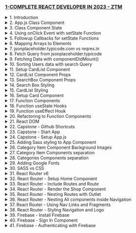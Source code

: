 ### [1-COMPLETE REACT DEVELOPER IN 2023 - ZTM](/courses/1.md)

<details>
  <summary>1. Introduction </summary>

# Install NPM/Node

```jsbs
nvm install 18.15.0

node -v
# v18.15.0

npm -v
# 9.5.0
```

```jsbs
$ nvm use 16
Now using node v16.9.1 (npm v7.21.1)
$ node -v
v16.9.1
$ nvm use 14
Now using node v14.18.0 (npm v6.14.15)
$ node -v
v14.18.0
$ nvm install 12
Now using node v12.22.6 (npm v6.14.5)
$ node -v
v12.22.6
```

# Install Yarn

```jsbs
brew install yarn
OR
curl -o- -L https://yarnpkg.com/install.sh | bash
```

```jsbs
yarn --version
1.22.19
```

# NPM vs YARN

```jsbs
# Install dependencies from package.json
npm install
yarn

# Install a package and add to package.json
npm install package --save
yarn add package

# Install a devDependency to package.json
npm install package --save-dev
yarn add package --dev

# Remove a dependency from package.json
npm uninstall package --save
yarn remove package

# Upgrade a package to its latest version
npm update --save
yarn upgrade

# Install a package globally
npm install package -g
yarn global add package

```

# Install React App

```jsbs
npx create-react-app ### monsters-rolodex
OR
yarn create react-app ### monsters-rolodex
```

Example on npm vs npx

```jsbs
npm i -g cowsay
npm list -g cowsay
npm uninstall -g cowsay
```

# Start App

### monsters-rolodex/src/index.js:

```js
import React from "react";
import ReactDOM from "react-dom/client";
import "./index.css";
import App from "./App";
import reportWebVitals from "./reportWebVitals";

const root = ReactDOM.createRoot(document.getElementById("root"));
root.render(
  <React.StrictMode>
    <App />
  </React.StrictMode>
);

// If you want to start measuring performance in your app, pass a function
// to log results (for example: reportWebVitals(console.log))
// or send to an analytics endpoint. Learn more: https://bit.ly/CRA-vitals
reportWebVitals();
```

### monsters-rolodex/src/App.js:

```js
import logo from "./logo.svg";
import "./App.css";

function App() {
  return (
    <div className="App">
      <header className="App-header">
        <img src={logo} className="App-logo" alt="logo" />
        <p>Hey!</p>
        <a
          className="App-link"
          href="https://reactjs.org"
          target="_blank"
          rel="noopener noreferrer"
        >
          Learn React
        </a>
      </header>
    </div>
  );
}

export default App;
```

```jsbs
npm run start
yarn start
```

![](https://user-images.githubusercontent.com/32337103/230755637-e3c313c3-f4f1-4080-92e8-e1bc138db08d.png)

</details>

<details>
  <summary>2. App.js Class Component </summary>

# Converting App.js to Class based Component

### monsters-rolodex/src/App.js:

```js
import { Component } from "react";
import logo from "./logo.svg";
import "./App.css";

class App extends Component {
  render() {
    return (
      <div className="App">
        <header className="App-header">
          <img src={logo} className="App-logo" alt="logo" />
          <p>Hey!</p>
          <a
            className="App-link"
            href="https://reactjs.org"
            target="_blank"
            rel="noopener noreferrer"
          >
            Learn React
          </a>
        </header>
      </div>
    );
  }
}

export default App;
```

</details>

<details>
  <summary>3. Class Component State </summary>

# Creating Class Component State

### monsters-rolodex/src/App.js:

```js
import { Component } from "react";
import logo from "./logo.svg";
import "./App.css";

class App extends Component {
  constructor() {
    super();
    this.state = {
      name: "Ifeanyi",
    };
  }
  render() {
    return (
      <div className="App">
        <header className="App-header">
          <img src={logo} className="App-logo" alt="logo" />
          <p>Hi {this.state.name}</p>
          <button>Learn React</button>
        </header>
      </div>
    );
  }
}

export default App;
```

![](https://user-images.githubusercontent.com/32337103/230756926-a2aeffda-d424-44ed-82d9-35c8e019ed9e.png)

</details>

<details>
  <summary>4. Using onClick Event with setState Function </summary>

# Using onClick Event with setState Function 1

### monsters-rolodex/src/App.js:

```js
import { Component } from "react";
import logo from "./logo.svg";
import "./App.css";

class App extends Component {
  constructor() {
    super();
    this.state = {
      name: "Ifeanyi",
    };
  }
  render() {
    return (
      <div className="App">
        <header className="App-header">
          <img src={logo} className="App-logo" alt="logo" />
          <p>Hi {this.state.name}</p>
          <button
            onClick={() => {
              this.setState({ name: "Dave" });
              console.log(this.state);
            }}
          >
            Change Name
          </button>
        </header>
      </div>
    );
  }
}

export default App;
```

![](https://user-images.githubusercontent.com/32337103/230789316-7b469d51-fd68-43b1-ae00-e4919a361ee2.png)

# Using onClick Event with setState Function 2

### monsters-rolodex/src/App.js:

```js
import { Component } from "react";
import logo from "./logo.svg";
import "./App.css";

class App extends Component {
  constructor() {
    super();
    this.state = {
      name: "Ifeanyi",
      company: "STZ",
    };
  }
  render() {
    return (
      <div className="App">
        <header className="App-header">
          <img src={logo} className="App-logo" alt="logo" />
          <p>
            Hi {this.state.name}, I work at {this.state.company}.
          </p>
          <button
            onClick={() => {
              this.setState({ name: "Mike" });
              console.log(this.state);
            }}
          >
            Change Name
          </button>
        </header>
      </div>
    );
  }
}

export default App;
```

![](https://user-images.githubusercontent.com/32337103/230789496-e74fe26a-3556-48c0-bf56-736bde7665cc.png)

# Using onClick Event with setState Function 3

### monsters-rolodex/src/App.js:

```js
import { Component } from "react";
import logo from "./logo.svg";
import "./App.css";

class App extends Component {
  constructor() {
    super();
    this.state = {
      name: { firstname: "Ifeanyi", lastname: "Omeata" },
      company: "STZ",
    };
  }
  render() {
    return (
      <div className="App">
        <header className="App-header">
          <img src={logo} className="App-logo" alt="logo" />
          <p>
            Hi {this.state.name.firstname} {this.state.name.lastname}, I work at
            {this.state.company}.
          </p>
          <button
            onClick={() => {
              this.setState({ name: { firstname: "Mike", lastname: "Bauer" } });
              console.log(this.state);
            }}
          >
            Change Name
          </button>
        </header>
      </div>
    );
  }
}

export default App;
```

![](https://user-images.githubusercontent.com/32337103/230789788-6a06ccdc-cb00-48d6-bbe0-6f84ac676acd.png)

</details>

<details>
  <summary>5. Followup Callbacks for setState Functions </summary>

# Using Followup Callbacks for setState Functions

### monsters-rolodex/src/App.js:

```js
import { Component } from "react";
import logo from "./logo.svg";
import "./App.css";

class App extends Component {
  constructor() {
    super();
    this.state = {
      name: { firstname: "Ifeanyi", lastname: "Omeata" },
      company: "STZ",
    };
  }
  render() {
    return (
      <div className="App">
        <header className="App-header">
          <img src={logo} className="App-logo" alt="logo" />
          <p>
            Hi {this.state.name.firstname} {this.state.name.lastname}, I work at{" "}
            {this.state.company}.
          </p>
          <button
            onClick={() => {
              this.setState(
                (state, props) => {
                  return { name: { firstname: "Mike", lastname: "Bauer" } };
                },
                () => console.log(this.state)
              );
            }}
          >
            Change Name
          </button>
        </header>
      </div>
    );
  }
}

export default App;
```

![](https://user-images.githubusercontent.com/32337103/230791716-c1b71875-1e99-402f-851c-b1723763d2f4.png)

</details>

<details>
  <summary>6. Mapping Arrays to Elements </summary>

# Displaying Contents from Array

### monsters-rolodex/src/App.js:

```js
import { Component } from "react";
import logo from "./logo.svg";
import "./App.css";

class App extends Component {
  constructor() {
    super();
    this.state = {
      monsters: [
        { name: "Linda", id: "1" },
        { name: "Frank", id: "2" },
        { name: "Jacky", id: "3" },
        { name: "Andrei", id: "4" },
      ],
    };
  }
  render() {
    return (
      <div className="App">
        {this.state.monsters.map((monster, index) => {
          return <h2 key={monster.id}>{monster.name}</h2>;
        })}
      </div>
    );
  }
}

export default App;
```

![](https://user-images.githubusercontent.com/32337103/230797446-63b731be-20f5-4d73-8f97-07172ed9d239.png)

</details>

<details>
  <summary>7. jsonplaceholder.typicode.com vs reqres.in </summary>

# <https://jsonplaceholder.typicode.com/users>

```js
[
  {
    id: 1,
    name: "Leanne Graham",
    username: "Bret",
    email: "Sincere@april.biz",
    address: {
      street: "Kulas Light",
      suite: "Apt. 556",
      city: "Gwenborough",
      zipcode: "92998-3874",
      geo: {
        lat: "-37.3159",
        lng: "81.1496",
      },
    },
    phone: "1-770-736-8031 x56442",
    website: "hildegard.org",
    company: {
      name: "Romaguera-Crona",
      catchPhrase: "Multi-layered client-server neural-net",
      bs: "harness real-time e-markets",
    },
  },
  {
    id: 2,
    name: "Ervin Howell",
    username: "Antonette",
    email: "Shanna@melissa.tv",
    address: {
      street: "Victor Plains",
      suite: "Suite 879",
      city: "Wisokyburgh",
      zipcode: "90566-7771",
      geo: {
        lat: "-43.9509",
        lng: "-34.4618",
      },
    },
    phone: "010-692-6593 x09125",
    website: "anastasia.net",
    company: {
      name: "Deckow-Crist",
      catchPhrase: "Proactive didactic contingency",
      bs: "synergize scalable supply-chains",
    },
  },
  {
    id: 3,
    name: "Clementine Bauch",
    username: "Samantha",
    email: "Nathan@yesenia.net",
    address: {
      street: "Douglas Extension",
      suite: "Suite 847",
      city: "McKenziehaven",
      zipcode: "59590-4157",
      geo: {
        lat: "-68.6102",
        lng: "-47.0653",
      },
    },
    phone: "1-463-123-4447",
    website: "ramiro.info",
    company: {
      name: "Romaguera-Jacobson",
      catchPhrase: "Face to face bifurcated interface",
      bs: "e-enable strategic applications",
    },
  },
  {
    id: 4,
    name: "Patricia Lebsack",
    username: "Karianne",
    email: "Julianne.OConner@kory.org",
    address: {
      street: "Hoeger Mall",
      suite: "Apt. 692",
      city: "South Elvis",
      zipcode: "53919-4257",
      geo: {
        lat: "29.4572",
        lng: "-164.2990",
      },
    },
    phone: "493-170-9623 x156",
    website: "kale.biz",
    company: {
      name: "Robel-Corkery",
      catchPhrase: "Multi-tiered zero tolerance productivity",
      bs: "transition cutting-edge web services",
    },
  },
  {
    id: 5,
    name: "Chelsey Dietrich",
    username: "Kamren",
    email: "Lucio_Hettinger@annie.ca",
    address: {
      street: "Skiles Walks",
      suite: "Suite 351",
      city: "Roscoeview",
      zipcode: "33263",
      geo: {
        lat: "-31.8129",
        lng: "62.5342",
      },
    },
    phone: "(254)954-1289",
    website: "demarco.info",
    company: {
      name: "Keebler LLC",
      catchPhrase: "User-centric fault-tolerant solution",
      bs: "revolutionize end-to-end systems",
    },
  },
  {
    id: 6,
    name: "Mrs. Dennis Schulist",
    username: "Leopoldo_Corkery",
    email: "Karley_Dach@jasper.info",
    address: {
      street: "Norberto Crossing",
      suite: "Apt. 950",
      city: "South Christy",
      zipcode: "23505-1337",
      geo: {
        lat: "-71.4197",
        lng: "71.7478",
      },
    },
    phone: "1-477-935-8478 x6430",
    website: "ola.org",
    company: {
      name: "Considine-Lockman",
      catchPhrase: "Synchronised bottom-line interface",
      bs: "e-enable innovative applications",
    },
  },
  {
    id: 7,
    name: "Kurtis Weissnat",
    username: "Elwyn.Skiles",
    email: "Telly.Hoeger@billy.biz",
    address: {
      street: "Rex Trail",
      suite: "Suite 280",
      city: "Howemouth",
      zipcode: "58804-1099",
      geo: {
        lat: "24.8918",
        lng: "21.8984",
      },
    },
    phone: "210.067.6132",
    website: "elvis.io",
    company: {
      name: "Johns Group",
      catchPhrase: "Configurable multimedia task-force",
      bs: "generate enterprise e-tailers",
    },
  },
  {
    id: 8,
    name: "Nicholas Runolfsdottir V",
    username: "Maxime_Nienow",
    email: "Sherwood@rosamond.me",
    address: {
      street: "Ellsworth Summit",
      suite: "Suite 729",
      city: "Aliyaview",
      zipcode: "45169",
      geo: {
        lat: "-14.3990",
        lng: "-120.7677",
      },
    },
    phone: "586.493.6943 x140",
    website: "jacynthe.com",
    company: {
      name: "Abernathy Group",
      catchPhrase: "Implemented secondary concept",
      bs: "e-enable extensible e-tailers",
    },
  },
  {
    id: 9,
    name: "Glenna Reichert",
    username: "Delphine",
    email: "Chaim_McDermott@dana.io",
    address: {
      street: "Dayna Park",
      suite: "Suite 449",
      city: "Bartholomebury",
      zipcode: "76495-3109",
      geo: {
        lat: "24.6463",
        lng: "-168.8889",
      },
    },
    phone: "(775)976-6794 x41206",
    website: "conrad.com",
    company: {
      name: "Yost and Sons",
      catchPhrase: "Switchable contextually-based project",
      bs: "aggregate real-time technologies",
    },
  },
  {
    id: 10,
    name: "Clementina DuBuque",
    username: "Moriah.Stanton",
    email: "Rey.Padberg@karina.biz",
    address: {
      street: "Kattie Turnpike",
      suite: "Suite 198",
      city: "Lebsackbury",
      zipcode: "31428-2261",
      geo: {
        lat: "-38.2386",
        lng: "57.2232",
      },
    },
    phone: "024-648-3804",
    website: "ambrose.net",
    company: {
      name: "Hoeger LLC",
      catchPhrase: "Centralized empowering task-force",
      bs: "target end-to-end models",
    },
  },
];
```

# <https://reqres.in/api/users>

```js
{
  "page": 1,
  "per_page": 6,
  "total": 12,
  "total_pages": 2,
  "data": [
    {
    "id": 1,
    "email": "george.bluth@reqres.in",
    "first_name": "George",
    "last_name": "Bluth",
    "avatar": "https://reqres.in/img/faces/1-image.jpg"
    },
    {
    "id": 2,
    "email": "janet.weaver@reqres.in",
    "first_name": "Janet",
    "last_name": "Weaver",
    "avatar": "https://reqres.in/img/faces/2-image.jpg"
    },
    {
    "id": 3,
    "email": "emma.wong@reqres.in",
    "first_name": "Emma",
    "last_name": "Wong",
    "avatar": "https://reqres.in/img/faces/3-image.jpg"
    },
    {
    "id": 4,
    "email": "eve.holt@reqres.in",
    "first_name": "Eve",
    "last_name": "Holt",
    "avatar": "https://reqres.in/img/faces/4-image.jpg"
    },
    {
    "id": 5,
    "email": "charles.morris@reqres.in",
    "first_name": "Charles",
    "last_name": "Morris",
    "avatar": "https://reqres.in/img/faces/5-image.jpg"
    },
    {
    "id": 6,
    "email": "tracey.ramos@reqres.in",
    "first_name": "Tracey",
    "last_name": "Ramos",
    "avatar": "https://reqres.in/img/faces/6-image.jpg"
    }
  ],
  "support": {
  "url": "https://reqres.in/#support-heading",
  "text": "To keep ReqRes free, contributions towards server costs are appreciated!"
  }
}
```

</details>

<details>
  <summary>8. Fetch Query from jsonplaceholder.typicode </summary>

# Examples of Fetch Query from jsonplaceholder.typicode

Example 1: Fetch

```js
fetch("https://jsonplaceholder.typicode.com/users");
```

Example 2: JSON

- The json method returns a promise that evaluates to the JSON data from our response.
- We can chain a second .then to get the data from the json method.

```js
fetch("https://jsonplaceholder.typicode.com/users").then((res) => {
  console.log(res.ok); // true
  console.log(res.status); // 200
  return res.json();
});
```

Example 3: Data

- We first fetch the URL, then we convert the response to JSON, and finally we use the data in the final .then.

```js
fetch("https://jsonplaceholder.typicode.com/users")
  .then((res) => res.json())
  .then((data) => console.log(data));
// [{ userOne }, { userTwo }, ...]
```

Example 4: Method

- Method option allows you to set which HTTP verb you want to use (GET, POST, PUT, DELETE, etc).

```js
fetch("https://jsonplaceholder.typicode.com/users/2", {
  method: "DELETE",
});
```

Example 5: Body

- The body does not accept objects so if you want to pass JSON to your API you must first convert it to a string.

```js
fetch("https://jsonplaceholder.typicode.com/users", {
  method: "POST",
  body: JSON.stringify({ name: "Kyle" }),
});
```

Example 6: Headers

- This headers option lets you set any HTTP header that you want.

```js
fetch("https://jsonplaceholder.typicode.com/users", {
  method: "POST",
  body: JSON.stringify({ name: "Kyle" }),
  headers: { "Content-Type": "application/json" },
});
```

Example 7: Mode

- The mode option allows you to specify if the request should be a cors, no-cors, or same-origin request.
- By default all fetch requests are setup as cors requests so you can access resources on other origins.
- If you want you can force the fetch to only allow same-origin requests which will throw an error if you try to fetch a URL that is not on the same origin.

```js
fetch("https://jsonplaceholder.typicode.com/users", {
  mode: "same-origin",
}).catch((e) => console.error(e));
```

Example 8: Credentials

- Another option that deals with cors is credentials.
- This options can either be omit, same-origin, or include and determines whether or not the fetch API passes along and receives cookies, and other credential based information.
- Omit will send/receive no credentials.
- Same-origin will only send/receive credentials from the same URL.
- Include will send/receive credentials from any URL.
- By default this is set to same-origin.

```js
fetch("https://jsonplaceholder.typicode.com/users", {
  credentials: "include",
});
```

Example 9: Signal

- Signal option takes in an AbortSignal which can be used to abort a fetch request.
- First you must create a new AbortController this controller has a signal property which is what you pass to the signal option.
- The controller also has an abort method that when called will abort the fetch request with the associated signal.
- This will cause the fetch promise to reject with an AbortError exception.

```js
const controller = new AbortController();

fetch("https://jsonplaceholder.typicode.com/users", {
  signal: controller.signal,
}).catch((e) => console.error(e.name)); // AbortError

controller.abort();
```

Example 10: For 400 and 500 Errors

- One thing that is confusing about the fetch API is that it will not throw an error if you get back a 404, 500, or any other error HTTP response.
- The only way you can determine if a request failed is to check the "ok" property of the response.
- If the response is ok then I just keep all my code the same as normal, otherwise I will return a rejected promise that contains the response so I can handle it in a .catch.
- You can also create a custom fetch function to take care of all the extra code to send JSON data and utilize all the custom options of fetch. - It will also handle throwing errors for things like 404s.

```js
fetch("https://jsonplaceholder.typicode.com/users/-1").then((res) => {
  console.log(res.ok); // false
  console.log(res.status); // 404
});
```

```js
fetch("https://jsonplaceholder.typicode.com/users/-1")
  .then((res) => {
    if (res.ok) return res.json();
    return Promise.reject(res);
  })
  .then((data) => console.log(data))
  .catch((res) => console.error(res.status)); // 404
```

```js
function jsonFetch(url, { body, headers, ...options } = {}) {
  return fetch(url, {
    headers: { "Content-Type": "application/json", ...headers }
    body: JSON.stringify(body)
    ...options
  })
  .then(res => {
    if (res.ok) return res.json()
    return Promise.reject(res)
  })
  .then(res => res.json())
}
```

</details>

<details>
  <summary>9. Fetching Data with componentDidMount() </summary>

# With response Promise

### monsters-rolodex/src/App.js:

```js
import { Component } from "react";
import logo from "./logo.svg";
import "./App.css";

class App extends Component {
  constructor() {
    super();
    this.state = {
      monsters: [],
    };
  }

  componentDidMount() {
    fetch("https://jsonplaceholder.typicode.com/users").then((response) =>
      console.log(response)
    );
  }

  render() {
    return (
      <div className="App">
        {this.state.monsters.map((monster, index) => {
          return <h2 key={monster.id}>{monster.name}</h2>;
        })}
      </div>
    );
  }
}

export default App;
```

![](https://user-images.githubusercontent.com/32337103/230906342-07dc9ab2-3e49-4eca-804c-13b65740c504.png)

# With response.json() Object

```js
import { Component } from "react";
import logo from "./logo.svg";
import "./App.css";

class App extends Component {
  constructor() {
    super();
    this.state = {
      monsters: [],
    };
  }

  componentDidMount() {
    fetch("https://jsonplaceholder.typicode.com/users")
      .then((response) => response.json())
      .then((users) => console.log(users));
  }

  render() {
    return (
      <div className="App">
        {this.state.monsters.map((monster, index) => {
          return <h2 key={monster.id}>{monster.name}</h2>;
        })}
      </div>
    );
  }
}

export default App;
```

![](https://user-images.githubusercontent.com/32337103/230907426-f4197aec-da5a-438f-ac00-0c31e734b0cb.png)

# Setting component State with users data

```js
import { Component } from "react";
import logo from "./logo.svg";
import "./App.css";

class App extends Component {
  constructor() {
    super();
    this.state = {
      monsters: [],
    };
  }

  componentDidMount() {
    fetch("https://jsonplaceholder.typicode.com/users")
      .then((response) => response.json())
      .then((users) =>
        this.setState(
          () => {
            return { monsters: users };
          },
          () => {
            console.log(this.state);
          }
        )
      );
  }

  render() {
    return (
      <div className="App">
        {this.state.monsters.map((monster, index) => {
          return <h2 key={monster.id}>{monster.name}</h2>;
        })}
      </div>
    );
  }
}

export default App;
```

![](https://user-images.githubusercontent.com/32337103/230908478-1114d2e3-9017-43bf-a9cb-54a095f9d743.png)

</details>

<details>
  <summary>10. Sorting Users data with search Query </summary>

### monsters-rolodex/src/App.js:

```js
import { Component } from "react";
import logo from "./logo.svg";
import "./App.css";

class App extends Component {
  constructor() {
    super();
    this.state = {
      monsters: [],
      search: "",
    };
  }

  sortSearch = (e) => {
    this.setState(() => {
      return { search: e.target.value.toLowerCase() };
    });
  };

  componentDidMount() {
    fetch("https://jsonplaceholder.typicode.com/users")
      .then((response) => response.json())
      .then((users) =>
        this.setState(
          () => {
            return { monsters: users, searchResult: users };
          },
          () => {
            console.log(this.state);
          }
        )
      );
  }

  render() {
    const { search, monsters } = this.state;
    const { sortSearch } = this;
    const searchResult = monsters.filter((monster) => {
      return monster.name.toLowerCase().includes(search);
    });
    return (
      <div className="App">
        <input
          type="search"
          className="search-box"
          placeholder="Search Monsters"
          value={search}
          onChange={(e) => sortSearch(e)}
        />
        {searchResult.map((monster, index) => {
          return (
            <div key={monster.id}>
              <h2>{monster.name}</h2>
            </div>
          );
        })}
      </div>
    );
  }
}

export default App;
```

![](https://user-images.githubusercontent.com/32337103/231101152-fb48d389-279d-458b-9efe-ae6fbcd33238.png)

</details>

<details>
  <summary>11. Setup CardList Component </summary>

# Create CardList Component and render text

### monsters-rolodex/src/App.js:

```js
import { Component } from "react";
import logo from "./logo.svg";
import "./App.css";
import CardList from "./components/cardList/CardList";

class App extends Component {
  constructor() {
    super();
    this.state = {
      monsters: [],
      search: "",
    };
  }

  sortSearch = (e) => {
    this.setState(() => {
      return { search: e.target.value.toLowerCase() };
    });
  };

  componentDidMount() {
    fetch("https://jsonplaceholder.typicode.com/users")
      .then((response) => response.json())
      .then((users) =>
        this.setState(
          () => {
            return { monsters: users, searchResult: users };
          },
          () => {
            console.log(this.state);
          }
        )
      );
  }

  render() {
    const { search, monsters } = this.state;
    const { sortSearch } = this;
    const searchResult = monsters.filter((monster) => {
      return monster.name.toLowerCase().includes(search);
    });
    return (
      <div className="App">
        <input
          type="search"
          className="search-box"
          placeholder="Search Monsters"
          value={search}
          onChange={(e) => sortSearch(e)}
        />

        {/*searchResult.map((monster, index)=>{
                     return (
                          <div key={monster.id}>
                              <h2>{monster.name}</h2>
                          </div>
                     )
               })*/}

        <CardList />
      </div>
    );
  }
}

export default App;
```

### monsters-rolodex/src/components/cardList/CardList.jsx:

```js
import { Component } from "react";

class CardList extends Component {
  render() {
    return (
      <div>
        <h1>Hello I'm the CardList Component.</h1>
      </div>
    );
  }
}

export default CardList;
```

![](https://user-images.githubusercontent.com/32337103/231113261-9c28bbf6-bd27-4d0b-93e5-49280303715c.png)

</details>

<details>
  <summary>12. CardList Component Props </summary>

# Passing Props to CardList Component

### monsters-rolodex/src/App.js:

```js
import { Component } from "react";
import logo from "./logo.svg";
import "./App.css";
import CardList from "./components/cardList/CardList";

class App extends Component {
  constructor() {
    super();
    this.state = {
      monsters: [],
      search: "",
    };
  }

  sortSearch = (e) => {
    this.setState(() => {
      return { search: e.target.value.toLowerCase() };
    });
  };

  componentDidMount() {
    fetch("https://jsonplaceholder.typicode.com/users")
      .then((response) => response.json())
      .then((users) =>
        this.setState(() => {
          return { monsters: users, searchResult: users };
        })
      );
  }

  render() {
    const { search, monsters } = this.state;
    const { sortSearch } = this;
    const searchResult = monsters.filter((monster) => {
      return monster.name.toLowerCase().includes(search);
    });
    return (
      <div className="App">
        <input
          type="search"
          className="search-box"
          placeholder="Search Monsters"
          value={search}
          onChange={(e) => sortSearch(e)}
        />

        <CardList searchResult={searchResult} />
      </div>
    );
  }
}

export default App;
```

### monsters-rolodex/src/components/cardList/CardList.jsx:

```js
import { Component } from "react";

class CardList extends Component {
  render() {
    const { searchResult } = this.props;
    return (
      <div>
        <h1>Hello I'm the CardList Component.</h1>
        {searchResult.map((monster, index) => {
          return (
            <div key={monster.id}>
              <h2>{monster.name}</h2>
            </div>
          );
        })}
      </div>
    );
  }
}

export default CardList;
```

![](https://user-images.githubusercontent.com/32337103/231116908-dc714869-90ff-44fa-b0c1-6d7fabe677d6.png)

</details>

<details>
  <summary>13. SearchBox Component Props </summary>

# Passing Props to SearchBox Component

### monsters-rolodex/src/App.js:

```js
import { Component } from "react";
import logo from "./logo.svg";
import "./App.css";
import CardList from "./components/cardList/CardList";
import SearchBox from "./components/searchBox/SearchBox";

class App extends Component {
  constructor() {
    super();
    this.state = {
      monsters: [],
      search: "",
    };
  }

  sortSearch = (e) => {
    this.setState(() => {
      return { search: e.target.value.toLowerCase() };
    });
  };

  componentDidMount() {
    fetch("https://jsonplaceholder.typicode.com/users")
      .then((response) => response.json())
      .then((users) =>
        this.setState(() => {
          return { monsters: users, searchResult: users };
        })
      );
  }

  render() {
    const { search, monsters } = this.state;
    const { sortSearch } = this;
    const searchResult = monsters.filter((monster) => {
      return monster.name.toLowerCase().includes(search);
    });
    return (
      <div className="App">
        <SearchBox
          search={search}
          sortSearch={sortSearch}
          placeholder="search monsters"
          className="search-box"
        />
        <CardList searchResult={searchResult} />
      </div>
    );
  }
}

export default App;
```

### monsters-rolodex/src/components/searchBox/SearchBox.jsx:

```js
import { Component } from "react";

class SearchBox extends Component {
  render() {
    const { search, sortSearch, placeholder, className } = this.props;
    return (
      <input
        type="search"
        className={className}
        placeholder={placeholder}
        value={search}
        onChange={(e) => sortSearch(e)}
      />
    );
  }
}

export default SearchBox;
```

![](https://user-images.githubusercontent.com/32337103/231129655-a72bfbc1-7ae4-4827-a472-bf9f8d586224.png)

</details>

<details>
  <summary>14. Search Box Styling </summary>

# Styling SearchBox Component

### monsters-rolodex/src/App.js:

```js
import { Component } from "react";
import logo from "./logo.svg";
import "./App.css";
import CardList from "./components/cardList/CardList";
import SearchBox from "./components/searchBox/SearchBox";

class App extends Component {
  constructor() {
    super();
    this.state = {
      monsters: [],
      search: "",
    };
  }

  sortSearch = (e) => {
    this.setState(() => {
      return { search: e.target.value.toLowerCase() };
    });
  };

  componentDidMount() {
    fetch("https://jsonplaceholder.typicode.com/users")
      .then((response) => response.json())
      .then((users) =>
        this.setState(() => {
          return { monsters: users, searchResult: users };
        })
      );
  }

  render() {
    const { search, monsters } = this.state;
    const { sortSearch } = this;
    const searchResult = monsters.filter((monster) => {
      return monster.name.toLowerCase().includes(search);
    });
    return (
      <div className="App">
        <SearchBox
          search={search}
          sortSearch={sortSearch}
          placeholder="search monsters"
          className="monsters-search-box"
        />
        <CardList searchResult={searchResult} />
      </div>
    );
  }
}

export default App;
```

### monsters-rolodex/src/components/searchBox/SearchBox.jsx:

```js
import { Component } from "react";
import "./searchBoxInput.css";

class SearchBox extends Component {
  render() {
    const { search, sortSearch, placeholder, className } = this.props;
    return (
      <input
        type="search"
        className={`search-box  ${className}`}
        placeholder={placeholder}
        value={search}
        onChange={(e) => sortSearch(e)}
      />
    );
  }
}

export default SearchBox;
```

### monsters-rolodex/src/App.css:

```css
body {
  margin: 0;
  padding: 0;
  font-family: -apple-system, BlinkMacSystemFont, "Segoe UI", "Roboto",
    "Oxygen", "Ubuntu", "Cantarell", "Fira Sans", "Droid Sans",
    "Helvetica Neue", sans-serif;
  -webkit-font-smoothing: antialiased;
  -moz-osx-font-smoothing: grayscale;
  background: linear-gradient(
    to left,
    rgba(7, 27, 82, 1) 0%,
    rgba(0, 128, 128, 1) 100%
  );
  text-align: center;
}
```

### monsters-rolodex/src/components/searchBox/searchBoxInput.css:

```css
.search-box {
  -webkit-appearance: none;
  border: none;
  outline: none;
  padding: 10px;
  width: 150px;
  line-height: 30px;
  margin-bottom: 30px;
}
```

![](https://user-images.githubusercontent.com/32337103/231164516-0fe2fb1a-f2a2-4be7-bdb1-c92914689467.png)

</details>

<details>
  <summary>15. CardList Styling </summary>

# Styling CardList Component

### monsters-rolodex/src/App.js:

```js
import { Component } from "react";
import logo from "./logo.svg";
import "./App.css";
import CardList from "./components/cardList/CardList";
import SearchBox from "./components/searchBox/SearchBox";

class App extends Component {
  constructor() {
    super();
    this.state = {
      monsters: [],
      search: "",
    };
  }

  sortSearch = (e) => {
    this.setState(() => {
      return { search: e.target.value.toLowerCase() };
    });
  };

  componentDidMount() {
    fetch("https://jsonplaceholder.typicode.com/users")
      .then((response) => response.json())
      .then((users) =>
        this.setState(() => {
          return { monsters: users, searchResult: users };
        })
      );
  }

  render() {
    const { search, monsters } = this.state;
    const { sortSearch } = this;
    const searchResult = monsters.filter((monster) => {
      return monster.name.toLowerCase().includes(search);
    });
    return (
      <div className="App">
        <SearchBox
          search={search}
          sortSearch={sortSearch}
          placeholder="search monsters"
          className="monsters-search-box"
        />
        <CardList searchResult={searchResult} />
      </div>
    );
  }
}

export default App;
```

### monsters-rolodex/src/components/cardList/CardList.jsx:

```js
import { Component } from "react";
import "./cardListStyles.css";
import "./cardStyles.css";

class CardList extends Component {
  render() {
    const { searchResult } = this.props;
    return (
      <div className="card-list">
        {searchResult.map((monster, index) => {
          const { name, email, id } = monster;
          return (
            <div className="card-container" key={id}>
              <img
                src={`https://robohash.org/${id}?set=set2&size=180x180`}
                alt={`monster ${name}`}
              ></img>
              <h2>{name}</h2>
              <p>{email}</p>
            </div>
          );
        })}
      </div>
    );
  }
}

export default CardList;
```

### monsters-rolodex/src/components/cardList/cardListStyles.css:

```css
.card-list {
  width: 85vw;
  margin: 0 auto;
  display: grid;
  grid-template-columns: 1fr 1fr 1fr 1fr;
  grid-gap: 20px;
}
```

### monsters-rolodex/src/components/cardList/cardStyles.css:

```css
.card-container {
  display: flex;
  flex-direction: column;
  background-color: #95dada;
  border: 1px solid grey;
  border-radius: 5px;
  padding: 25px;
  cursor: pointer;
  -moz-osx-font-smoothing: grayscale;
  backface-visibility: hidden;
  transform: translateZ(0);
  transition: transform 0.25s ease-out;
}

.card-container:hover {
  transform: scale(1.05);
}
```

![](https://user-images.githubusercontent.com/32337103/231212442-81794fc8-1b70-45d9-9dc6-db465ff86d25.png)

</details>

<details>
  <summary>16. Setup Card Component </summary>

# Adding a child Card Component

### monsters-rolodex/src/App.js:

```js
import { Component } from "react";
import logo from "./logo.svg";
import "./App.css";
import CardList from "./components/cardList/CardList";
import SearchBox from "./components/searchBox/SearchBox";

class App extends Component {
  constructor() {
    super();
    this.state = {
      monsters: [],
      search: "",
    };
  }

  sortSearch = (e) => {
    this.setState(() => {
      return { search: e.target.value.toLowerCase() };
    });
  };

  componentDidMount() {
    fetch("https://jsonplaceholder.typicode.com/users")
      .then((response) => response.json())
      .then((users) =>
        this.setState(() => {
          return { monsters: users, searchResult: users };
        })
      );
  }

  render() {
    const { search, monsters } = this.state;
    const { sortSearch } = this;
    const searchResult = monsters.filter((monster) => {
      return monster.name.toLowerCase().includes(search);
    });
    return (
      <div className="App">
        <h1 className="app-title">Monsters Rolodex</h1>
        <SearchBox
          search={search}
          sortSearch={sortSearch}
          placeholder="search monsters"
          className="monsters-search-box"
        />
        <CardList searchResult={searchResult} />
      </div>
    );
  }
}

export default App;
```

### monsters-rolodex/src/components/cardList/CardList.jsx:

```js
import { Component } from "react";
import "./cardListStyles.css";
import Card from "../card/Card";

class CardList extends Component {
  render() {
    const { searchResult } = this.props;
    return (
      <div className="card-list">
        {searchResult.map((monster, index) => {
          return <Card monster={monster} />;
        })}
      </div>
    );
  }
}

export default CardList;
```

### monsters-rolodex/src/components/card/Card.jsx:

```js
import { Component } from "react";
import "./cardStyles.css";

class Card extends Component {
  render() {
    const { name, email, id } = this.props.monster;
    return (
      <div className="card-container" key={id}>
        <img
          src={`https://robohash.org/${id}?set=set2&size=180x180`}
          alt={`monster ${name}`}
        ></img>
        <h2>{name}</h2>
        <p>{email}</p>
      </div>
    );
  }
}

export default Card;
```

### monsters-rolodex/src/App.css:

```css
body {
  margin: 0;
  padding: 0;
  font-family: -apple-system, BlinkMacSystemFont, "Segoe UI", "Roboto",
    "Oxygen", "Ubuntu", "Cantarell", "Fira Sans", "Droid Sans",
    "Helvetica Neue", sans-serif;
  -webkit-font-smoothing: antialiased;
  -moz-osx-font-smoothing: grayscale;
  background: linear-gradient(
    to left,
    rgba(7, 27, 82, 1) 0%,
    rgba(0, 128, 128, 1) 100%
  );
  text-align: center;
}

.app-title {
  margin-top: 50px;
  margin-bottom: 50px;
  font-size: 76px;
  color: #0ccac4;
  font-family: "Bigelow Rules", cursive;
}
```

### monsters-rolodex/src/components/card/cardStyles.css:

```css
.card-container {
  display: flex;
  flex-direction: column;
  background-color: #95dada;
  border: 1px solid grey;
  border-radius: 5px;
  padding: 25px;
  cursor: pointer;
  -moz-osx-font-smoothing: grayscale;
  backface-visibility: hidden;
  transform: translateZ(0);
  transition: transform 0.25s ease-out;
}

.card-container:hover {
  transform: scale(1.05);
}
```

![](https://user-images.githubusercontent.com/32337103/231296920-2e7750b3-a41e-4bfc-bbd8-9b653ce99943.png)

![](https://user-images.githubusercontent.com/32337103/231297027-afc71cc3-c8f1-423c-add5-744da117c9d4.png)

</details>

<details>
  <summary>17. Function Components </summary>

# React Lifecycle Methods

- componentDidMount()
- componentDidUpdate()
- componentWillUnmount()

# Function App component

### monsters-rolodex/src/App.js:

```js
import { Component } from "react";
import logo from "./logo.svg";
import "./App.css";
import CardList from "./components/cardList/CardList";
import SearchBox from "./components/searchBox/SearchBox";

const App = () => {
  return (
    <div>
      <h1>This is the Function App Component</h1>
    </div>
  );
};
//class App extends Component {
//    constructor() {
//        super();
//        this.state = {
//            monsters: [],
//            search: "",
//        }
//    }
//
//    sortSearch = (e) => {
//        this.setState(
//          ()=>{
//            return {search: e.target.value.toLowerCase()}
//          }
//        )
//    }
//
//    componentDidMount() {
//        fetch('https://jsonplaceholder.typicode.com/users')
//            .then((response) => response.json())
//            .then((users) =>
//                this.setState(
//                () => {
//                    return {monsters: users, searchResult: users}
//                })
//            )
//    }
//
//    render() {
//        const {search, monsters } = this.state
//        const { sortSearch } = this
//        const searchResult = monsters.filter((monster)=>{
//              return monster.name.toLowerCase().includes(search)
//            })
//        return (
//            <div className="App">
//               <h1 className="app-title">Monsters Rolodex</h1>
//               <SearchBox
//                  search={search}
//                  sortSearch={sortSearch}
//                  placeholder='search monsters'
//                  className='monsters-search-box'
//               />
//               <CardList searchResult={searchResult} />
//            </div>
//        );
//    }
//
//}

export default App;
```

![](https://user-images.githubusercontent.com/32337103/231368509-e106bbbb-e45e-480b-b4ee-478a3678b81b.png)

</details>

<details>
  <summary>18. Function useState Hooks </summary>

# Creatiing useState Hooks

### monsters-rolodex/src/App.js:

```js
import { useState } from "react";
import logo from "./logo.svg";
import "./App.css";
import CardList from "./components/cardList/CardList";
import SearchBox from "./components/searchBox/SearchBox";

const App = () => {
  const [search, setSearch] = useState(""); // [value, setValue]
  const [monsters, setMonsters] = useState([]); // [value, setValue]
  console.log({ search });

  const sortSearch = (e) => {
    setSearch(e.target.value.toLowerCase());
  };

  return (
    <div className="App">
      <h1 className="app-title">Monsters Rolodex</h1>
      <SearchBox
        search={search}
        sortSearch={sortSearch}
        placeholder="search monsters"
        className="monsters-search-box"
      />
    </div>
  );
};

//class App extends Component {
//
//    sortSearch = (e) => {
//        this.setState(
//          ()=>{
//            return {search: e.target.value.toLowerCase()}
//          }
//        )
//    }
//
//    componentDidMount() {
//        fetch('https://jsonplaceholder.typicode.com/users')
//            .then((response) => response.json())
//            .then((users) =>
//                this.setState(
//                () => {
//                    return {monsters: users, searchResult: users}
//                })
//            )
//    }
//
//    render() {
//        const {search, monsters } = this.state
//        const { sortSearch } = this
//        const searchResult = monsters.filter((monster)=>{
//              return monster.name.toLowerCase().includes(search)
//            })
//        return (
//            <div className="App">
//               <h1 className="app-title">Monsters Rolodex</h1>
//               <SearchBox
//                  search={search}
//                  sortSearch={sortSearch}
//                  placeholder='search monsters'
//                  className='monsters-search-box'
//               />
//               <CardList searchResult={searchResult} />
//            </div>
//        );
//    }
//
//}

export default App;
```

### monsters-rolodex/src/components/searchBox/SearchBox.jsx:

```js
import { Component } from "react";
import "./searchBoxInput.css";

class SearchBox extends Component {
  render() {
    const { search, sortSearch, placeholder, className } = this.props;
    return (
      <input
        type="search"
        className={`search-box  ${className}`}
        placeholder={placeholder}
        value={search}
        onChange={(e) => sortSearch(e)}
      />
    );
  }
}

export default SearchBox;
```

![](https://user-images.githubusercontent.com/32337103/231375594-487cb2bf-3f81-413c-abfb-7e0e1fb3b933.png)

</details>

<details>
  <summary>19. Function useEffect Hook </summary>

# Create useEffect Hook

### monsters-rolodex/src/App.js:

```js
import { useState, useEffect } from "react";
import logo from "./logo.svg";
import "./App.css";
import CardList from "./components/cardList/CardList";
import SearchBox from "./components/searchBox/SearchBox";

const App = () => {
  const [search, setSearch] = useState(""); // [value, setValue]
  const [monsters, setMonsters] = useState([]); // [value, setValue]
  const [searchResult, setSearchResult] = useState(monsters); // [value, setValue]

  useEffect(() => {
    fetch("https://jsonplaceholder.typicode.com/users")
      .then((response) => response.json())
      .then((users) => setMonsters(users));
  }, []);

  useEffect(() => {
    const result = monsters.filter((monster) => {
      return monster.name.toLowerCase().includes(search);
    });
    setSearchResult(result);
  }, [monsters, search]);

  const sortSearch = (e) => {
    setSearch(e.target.value.toLowerCase());
  };

  return (
    <div className="App">
      <h1 className="app-title">Monsters Rolodex</h1>
      <SearchBox
        search={search}
        sortSearch={sortSearch}
        placeholder="search monsters"
        className="monsters-search-box"
      />
      <CardList searchResult={searchResult} />
    </div>
  );
};

export default App;
```

![](https://user-images.githubusercontent.com/32337103/231382480-aa5da25f-8c92-4f33-a8af-3a20ce671e30.png)

</details>

<details>
  <summary>20. Refactoring to Function Components </summary>

# Convert all Class Components to Function Components

### monsters-rolodex/src/App.js:

```js
import { useState, useEffect } from "react";
import logo from "./logo.svg";
import "./App.css";
import CardList from "./components/cardList/CardList";
import SearchBox from "./components/searchBox/SearchBox";

const App = () => {
  const [search, setSearch] = useState(""); // [value, setValue]
  const [monsters, setMonsters] = useState([]); // [value, setValue]
  const [searchResult, setSearchResult] = useState(monsters); // [value, setValue]

  useEffect(() => {
    fetch("https://jsonplaceholder.typicode.com/users")
      .then((response) => response.json())
      .then((users) => setMonsters(users));
  }, []);

  useEffect(() => {
    const result = monsters.filter((monster) => {
      return monster.name.toLowerCase().includes(search);
    });
    setSearchResult(result);
  }, [monsters, search]);

  const sortSearch = (e) => {
    setSearch(e.target.value.toLowerCase());
  };

  return (
    <div className="App">
      <h1 className="app-title">Monsters Rolodex</h1>
      <SearchBox
        search={search}
        sortSearch={sortSearch}
        placeholder="search monsters"
        className="monsters-search-box"
      />
      <CardList searchResult={searchResult} />
    </div>
  );
};

export default App;
```

### monsters-rolodex/src/components/cardList/CardList.jsx:

```js
import "./cardListStyles.css";
import Card from "../card/Card";

const CardList = ({ searchResult }) => (
  <div className="card-list">
    {searchResult.map((monster, index) => {
      return <Card monster={monster} key={monster.id} />;
    })}
  </div>
);

export default CardList;
```

### monsters-rolodex/src/components/card/Card.jsx:

```js
import "./cardStyles.css";

const Card = ({ monster }) => {
  const { name, email, id } = monster;
  return (
    <div className="card-container">
      <img
        src={`https://robohash.org/${id}?set=set2&size=180x180`}
        alt={`monster ${name}`}
      ></img>
      <h2>{name}</h2>
      <p>{email}</p>
    </div>
  );
};

export default Card;
```

### monsters-rolodex/src/components/searchBox/SearchBox.jsx:

```js
import "./searchBoxInput.css";

const SearchBox = ({ search, sortSearch, placeholder, className }) => (
  <input
    type="search"
    className={`search-box  ${className}`}
    placeholder={placeholder}
    value={search}
    onChange={(e) => sortSearch(e)}
  />
);

export default SearchBox;
```

![](https://user-images.githubusercontent.com/32337103/231404775-74f50f0f-67d8-460c-aa83-f9c673776bdc.png)

</details>

<details>
  <summary>21. React DOM </summary>

# Upgrading React DOM

```jsbs
yarn install
yarn upgrade react react-dom --latest
```

# React 18 Create Root Function

### monsters-rolodex/src/index.js:

```js
import React from "react";
import ReactDOM from "react-dom/client";
import "./index.css";
import App from "./App";
import reportWebVitals from "./reportWebVitals";

const root = ReactDOM.createRoot(document.getElementById("root"));
root.render(
  <React.StrictMode>
    <App />
  </React.StrictMode>
);

// If you want to start measuring performance in your app, pass a function
// to log results (for example: reportWebVitals(console.log))
// or send to an analytics endpoint. Learn more: https://bit.ly/CRA-vitals
reportWebVitals();
```

# Setting React and ReactDOM from scratch

scratch/index.html:

```html
<!DOCTYPE html>
<html lang="en">
  <head>
    <meta charset="UTF-8" />
    <meta http-equiv="X-UA-Compatible" content="IE=edge" />
    <meta name="viewport" content="width=device-width, initial-scale=1.0" />
    <title>Document</title>
  </head>
  <body>
    <div id="root">React is NOT rendered</div>
    <script src="https://unpkg.com/react@18.0.0-rc.0/umd/react.development.js"></script>
    <script src="https://unpkg.com/react-dom@18.0.0-rc.0/umd/react-dom.development.js"></script>
    <script>
      const App = () => {
        return React.createElement("div", {}, [
          React.createElement(
            "h1",
            { className: "title" },
            "React IS rendered"
          ),
        ]);
      };

      const root = ReactDOM.createRoot(document.getElementById("root"));
      root.render(React.createElement(App));
    </script>
  </body>
</html>
```

![](https://user-images.githubusercontent.com/32337103/231448120-3b9f71b1-082d-4e30-b1c6-56a12467af76.png)

# Setting React and ReactDOM from scratch 2

scratch/index.html:

```html
<!DOCTYPE html>
<html lang="en">
  <head>
    <meta charset="UTF-8" />
    <meta http-equiv="X-UA-Compatible" content="IE=edge" />
    <meta name="viewport" content="width=device-width, initial-scale=1.0" />
    <title>Document</title>
  </head>
  <body>
    <div id="root">React is NOT rendered</div>
    <script src="https://unpkg.com/react@18.0.0-rc.0/umd/react.development.js"></script>
    <script src="https://unpkg.com/react-dom@18.0.0-rc.0/umd/react-dom.development.js"></script>
    <script>
      const Person = (props) => {
        return React.createElement("div", {}, [
          React.createElement("h1", {}, props.name),
          React.createElement("p", {}, props.occupation),
        ]);
      };
      const App = () => {
        return React.createElement("div", {}, [
          React.createElement(
            "h1",
            { className: "title" },
            "React IS rendered"
          ),
          React.createElement(
            Person,
            { name: "Yihua", occupation: "instructor" },
            null
          ),
          React.createElement(
            Person,
            { name: "Andrei", occupation: "Lead instructor" },
            null
          ),
          React.createElement(
            Person,
            { name: "Emily", occupation: "Teacher" },
            null
          ),
        ]);
      };

      const root = ReactDOM.createRoot(document.getElementById("root"));
      root.render(React.createElement(App));
    </script>
  </body>
</html>
```

![](https://user-images.githubusercontent.com/32337103/231457767-58de0ff0-25a5-4db7-919c-8447b7db1f4f.png)

# Setting React and ReactDOM from scratch 3

scratch/index.html:

```html
<!DOCTYPE html>
<html lang="en">
  <head>
    <meta charset="UTF-8" />
    <meta http-equiv="X-UA-Compatible" content="IE=edge" />
    <meta name="viewport" content="width=device-width, initial-scale=1.0" />
    <title>Document</title>
  </head>
  <body>
    <div id="root">React is NOT rendered</div>
    <script src="https://unpkg.com/react@18.0.0-rc.0/umd/react.development.js"></script>
    <script src="https://unpkg.com/react-dom@18.0.0-rc.0/umd/react-dom.development.js"></script>
    <script src="./app.js"></script>
  </body>
</html>
```

scratch/app.js:

```js
const Person = (props) => {
  return React.createElement("div", {}, [
    React.createElement("h1", {}, props.name),
    React.createElement("p", {}, props.occupation),
  ]);
};

const App = () => {
  return React.createElement("div", {}, [
    React.createElement("h1", { className: "title" }, "React IS rendered"),
    React.createElement(
      Person,
      { name: "Yihua", occupation: "instructor" },
      null
    ),
    React.createElement(
      Person,
      { name: "Andrei", occupation: "Lead instructor" },
      null
    ),
    React.createElement(Person, { name: "Emily", occupation: "Teacher" }, null),
  ]);
};

const root = ReactDOM.createRoot(document.getElementById("root"));
root.render(React.createElement(App));
```

![](https://user-images.githubusercontent.com/32337103/231500467-40e5411e-166d-4ce8-9608-3956000ab295.png)

</details>

<details>
  <summary>22. Capstone - Github Shortcuts </summary>

# Clone Repository

```jsbs
git clone https://github.com/omeatai/crwn-clothing-v2.git
```

# List all existing branches

```jsbs
git branch -a
```

# List current branch

```jsbs
git branch
git branch --show-current
```

# Go to specific branch

```jsbs
git checkout lesson-1
```

# Create a new branch from an existing branch

```jsbs
git checkout -b mymain
```

# Push commits to remote branch

```jsbs
git add .
git commit -m "first commit"
git branch -M main
git push -u origin main
```

</details>

<details>
  <summary>23. Capstone - Start App </summary>

# Create App

```jsbs
npx create-react-app crwn-clothing
OR
yarn create react-app crwn-clothing
```

```jsbs
npm run start
yarn start
```

### crwn-clothing/src/index.js:

```js
import React from "react";
import ReactDOM from "react-dom/client";
import "./index.css";
import App from "./App";
import reportWebVitals from "./reportWebVitals";

const root = ReactDOM.createRoot(document.getElementById("root"));
root.render(
  <React.StrictMode>
    <App />
  </React.StrictMode>
);

// If you want to start measuring performance in your app, pass a function
// to log results (for example: reportWebVitals(console.log))
// or send to an analytics endpoint. Learn more: https://bit.ly/CRA-vitals
reportWebVitals();
```

### crwn-clothing/src/App.js:

```js
const App = () => {
  return (
    <div>
      <h1>Hello World</h1>
    </div>
  );
};

export default App;
```

![](https://user-images.githubusercontent.com/32337103/231549973-ada16083-d5c1-494a-902b-1b9ad0a29447.png)

</details>

<details>
  <summary>24. Capstone - Setup App.js </summary>

# Create App Component Items

### crwn-clothing/src/App.js:

```js
const App = () => {
  const categories = [
    {
      id: 1,
      title: "Hats",
    },
    {
      id: 2,
      title: "Jackets",
    },
    {
      id: 3,
      title: "Sneakers",
    },
    {
      id: 4,
      title: "Womens",
    },
    {
      id: 5,
      title: "Mens",
    },
  ];

  return (
    <div className="categories-container">
      {categories.map(({ title, id }) => (
        <div className="category-container">
          {/* <img /> */}
          <div className="category-body-container">
            <h2>{title}</h2>
            <p>Shop Now</p>
          </div>
        </div>
      ))}
    </div>
  );
};

export default App;
```

![](https://user-images.githubusercontent.com/32337103/231555347-22b24542-46a1-4e67-9bf7-36d9c4ec525f.png)

</details>

<details>
  <summary>25. Adding Sass styling to App Component </summary>

# Install and configure Sass

```jsbs
yarn add sass
npm install -g sass
```

### crwn-clothing/src/App.js:

```js
import "./categories.scss";

const App = () => {
  const categories = [
    {
      id: 1,
      title: "Hats",
    },
    {
      id: 2,
      title: "Jackets",
    },
    {
      id: 3,
      title: "Sneakers",
    },
    {
      id: 4,
      title: "Womens",
    },
    {
      id: 5,
      title: "Mens",
    },
  ];

  return (
    <div className="categories-container">
      {categories.map(({ title, id }) => (
        <div key={id} className="category-container">
          {/* <img /> */}
          <div className="category-body-container">
            <h2>{title}</h2>
            <p>Shop Now</p>
          </div>
        </div>
      ))}
    </div>
  );
};

export default App;
```

### crwn-clothing/src/categories.scss:

```css
.categories-container {
  width: 100%;
  display: flex;
  flex-wrap: wrap;
  justify-content: space-between;
}

.category-container {
  min-width: 30%;
  height: 240px;
  flex: 1 1 auto;
  display: flex;
  align-items: center;
  justify-content: center;
  border: 1px solid black;
  margin: 0 7.5px 15px;
  overflow: hidden;

  &:hover {
    cursor: pointer;

    & .background-image {
      transform: scale(1.1);
      transition: transform 6s cubic-bezier(0.25, 0.45, 0.45, 0.95);
    }

    & .category-body-container {
      opacity: 0.9;
    }
  }

  &.large {
    height: 380px;
  }

  &:first-child {
    margin-right: 7.5px;
  }

  &:last-child {
    margin-left: 7.5px;
  }

  .background-image {
    width: 100%;
    height: 100%;
    background-size: cover;
    background-position: center;
  }

  .category-body-container {
    height: 90px;
    padding: 0 25px;
    display: flex;
    flex-direction: column;
    align-items: center;
    justify-content: center;
    border: 1px solid black;
    background-color: white;
    opacity: 0.7;
    position: absolute;

    h2 {
      font-weight: bold;
      margin: 0 6px 0;
      font-size: 22px;
      color: #4a4a4a;
    }

    p {
      font-weight: lighter;
      font-size: 16px;
    }
  }
}
```

![](https://user-images.githubusercontent.com/32337103/231588264-d12fa101-d771-41c5-bdb9-bed6713008a6.png)

</details>

<details>
  <summary>26. Category Item Component Background Images </summary>

# Add background Images to Category Item Component

### crwn-clothing/src/App.js:

```js
import "./categories.scss";

const App = () => {
  const categories = [
    {
      id: 1,
      title: "hats",
      imageUrl: "https://i.ibb.co/cvpntL1/hats.png",
    },
    {
      id: 2,
      title: "jackets",
      imageUrl: "https://i.ibb.co/px2tCc3/jackets.png",
    },
    {
      id: 3,
      title: "sneakers",
      imageUrl: "https://i.ibb.co/0jqHpnp/sneakers.png",
    },
    {
      id: 4,
      title: "womens",
      imageUrl: "https://i.ibb.co/GCCdy8t/womens.png",
    },
    {
      id: 5,
      title: "mens",
      imageUrl: "https://i.ibb.co/R70vBrQ/men.png",
    },
  ];

  return (
    <div className="categories-container">
      {categories.map(({ title, id, imageUrl }) => (
        <div key={id} className="category-container">
          <div
            className="background-image"
            style={{
              backgroundImage: `url(${imageUrl})`,
            }}
          />
          <div className="category-body-container">
            <h2>{title}</h2>
            <p>Shop Now</p>
          </div>
        </div>
      ))}
    </div>
  );
};

export default App;
```

### crwn-clothing/src/categories.scss:

```css
.categories-container {
  width: 100%;
  display: flex;
  flex-wrap: wrap;
  justify-content: space-between;
}

.category-container {
  min-width: 30%;
  height: 240px;
  flex: 1 1 auto;
  display: flex;
  align-items: center;
  justify-content: center;
  border: 1px solid black;
  margin: 0 7.5px 15px;
  overflow: hidden;

  &:hover {
    cursor: pointer;

    & .background-image {
      transform: scale(1.1);
      transition: transform 6s cubic-bezier(0.25, 0.45, 0.45, 0.95);
    }

    & .category-body-container {
      opacity: 0.9;
    }
  }

  &.large {
    height: 380px;
  }

  &:first-child {
    margin-right: 7.5px;
  }

  &:last-child {
    margin-left: 7.5px;
  }

  .background-image {
    width: 100%;
    height: 100%;
    background-size: cover;
    background-position: center;
  }

  .category-body-container {
    height: 90px;
    padding: 0 25px;
    display: flex;
    flex-direction: column;
    align-items: center;
    justify-content: center;
    border: 1px solid black;
    background-color: white;
    opacity: 0.7;
    position: absolute;

    h2 {
      font-weight: bold;
      margin: 0 6px 0;
      font-size: 22px;
      color: #4a4a4a;
    }

    p {
      font-weight: lighter;
      font-size: 16px;
    }
  }
}
```

![](https://user-images.githubusercontent.com/32337103/231590136-2ada44e5-8917-4ff1-ae92-879ce1152962.png)

</details>

<details>
  <summary>27. Category Item Components separation </summary>

# Separating Category Item Components

### crwn-clothing/src/App.js:

```js
import "./categories.scss";
import CategoryItem from "./components/categoryItem/CategoryItem";

const App = () => {
  const categories = [
    {
      id: 1,
      title: "hats",
      imageUrl: "https://i.ibb.co/cvpntL1/hats.png",
    },
    {
      id: 2,
      title: "jackets",
      imageUrl: "https://i.ibb.co/px2tCc3/jackets.png",
    },
    {
      id: 3,
      title: "sneakers",
      imageUrl: "https://i.ibb.co/0jqHpnp/sneakers.png",
    },
    {
      id: 4,
      title: "womens",
      imageUrl: "https://i.ibb.co/GCCdy8t/womens.png",
    },
    {
      id: 5,
      title: "mens",
      imageUrl: "https://i.ibb.co/R70vBrQ/men.png",
    },
  ];

  return (
    <div className="categories-container">
      {categories.map((category) => (
        <CategoryItem key={category.id} category={category} />
      ))}
    </div>
  );
};

export default App;
```

### crwn-clothing/src/components/categoryItem/CategoryItem.jsx:

```js
import "./categoryItem.scss";

const CategoryItem = ({ category }) => {
  const { imageUrl, title } = category;
  return (
    <div className="category-container">
      <div
        className="background-image"
        style={{
          backgroundImage: `url(${imageUrl})`,
        }}
      />
      <div className="category-body-container">
        <h2>{title}</h2>
        <p>Shop Now</p>
      </div>
    </div>
  );
};

export default CategoryItem;
```

### crwn-clothing/src/categories.scss:

```css
.categories-container {
  width: 100%;
  display: flex;
  flex-wrap: wrap;
  justify-content: space-between;
}
```

### crwn-clothing/src/components/categoryItem/categoryItem.scss:

```css
.category-container {
  min-width: 30%;
  height: 240px;
  flex: 1 1 auto;
  display: flex;
  align-items: center;
  justify-content: center;
  border: 1px solid black;
  margin: 0 7.5px 15px;
  overflow: hidden;

  &:hover {
    cursor: pointer;

    & .background-image {
      transform: scale(1.1);
      transition: transform 6s cubic-bezier(0.25, 0.45, 0.45, 0.95);
    }

    & .category-body-container {
      opacity: 0.9;
    }
  }

  &.large {
    height: 380px;
  }

  &:first-child {
    margin-right: 7.5px;
  }

  &:last-child {
    margin-left: 7.5px;
  }

  .background-image {
    width: 100%;
    height: 100%;
    background-size: cover;
    background-position: center;
  }

  .category-body-container {
    height: 90px;
    padding: 0 25px;
    display: flex;
    flex-direction: column;
    align-items: center;
    justify-content: center;
    border: 1px solid black;
    background-color: white;
    opacity: 0.7;
    position: absolute;

    h2 {
      font-weight: bold;
      margin: 0 6px 0;
      font-size: 22px;
      color: #4a4a4a;
    }

    p {
      font-weight: lighter;
      font-size: 16px;
    }
  }
}
```

![](https://user-images.githubusercontent.com/32337103/231740655-a69ab9a1-e338-486c-8e53-a0a32feac614.png)

</details>

<details>
  <summary>28. Categories Components separation  </summary>

# Separating Categories Components

### crwn-clothing/src/App.js:

```js
import Categories from "./components/categories/Categories";

const App = () => {
  const categories = [
    {
      id: 1,
      title: "hats",
      imageUrl: "https://i.ibb.co/cvpntL1/hats.png",
    },
    {
      id: 2,
      title: "jackets",
      imageUrl: "https://i.ibb.co/px2tCc3/jackets.png",
    },
    {
      id: 3,
      title: "sneakers",
      imageUrl: "https://i.ibb.co/0jqHpnp/sneakers.png",
    },
    {
      id: 4,
      title: "womens",
      imageUrl: "https://i.ibb.co/GCCdy8t/womens.png",
    },
    {
      id: 5,
      title: "mens",
      imageUrl: "https://i.ibb.co/R70vBrQ/men.png",
    },
  ];

  return <Categories categories={categories} />;
};

export default App;
```

### crwn-clothing/src/components/categories/Categories.jsx:

```js
import "./categories.scss";
import CategoryItem from "../categoryItem/CategoryItem";

const Categories = ({ categories }) => (
  <div className="categories-container">
    {categories.map((category) => (
      <CategoryItem key={category.id} category={category} />
    ))}
  </div>
);

export default Categories;
```

### crwn-clothing/src/components/categories/categories.scss:

```css
.categories-container {
  width: 100%;
  display: flex;
  flex-wrap: wrap;
  justify-content: space-between;
}
```

### crwn-clothing/src/components/categoryItem/CategoryItem.jsx:

```js
import "./categoryItem.scss";

const CategoryItem = ({ category }) => {
  const { imageUrl, title } = category;
  return (
    <div className="category-container">
      <div
        className="background-image"
        style={{
          backgroundImage: `url(${imageUrl})`,
        }}
      />
      <div className="category-body-container">
        <h2>{title}</h2>
        <p>Shop Now</p>
      </div>
    </div>
  );
};

export default CategoryItem;
```

![](https://user-images.githubusercontent.com/32337103/231740655-a69ab9a1-e338-486c-8e53-a0a32feac614.png)

</details>

<details>
  <summary>29. Adding Google Fonts </summary>

### crwn-clothing/public/index.html:

```bs
<link rel="preconnect" href="https://fonts.googleapis.com">
<link rel="preconnect" href="https://fonts.gstatic.com" crossorigin>
<link href="https://fonts.googleapis.com/css2?family=Roboto+Condensed:wght@300&display=swap" rel="stylesheet">
```

```html
<!DOCTYPE html>
<html lang="en">
  <head>
    <meta charset="utf-8" />
    <link rel="icon" href="%PUBLIC_URL%/favicon.ico" />
    <meta name="viewport" content="width=device-width, initial-scale=1" />
    <meta name="theme-color" content="#000000" />
    <meta
      name="description"
      content="Web site created using create-react-app"
    />
    <link rel="apple-touch-icon" href="%PUBLIC_URL%/logo192.png" />
    <!--
      manifest.json provides metadata used when your web app is installed on a
      user's mobile device or desktop. See https://developers.google.com/web/fundamentals/web-app-manifest/
    -->
    <link rel="manifest" href="%PUBLIC_URL%/manifest.json" />
    <!--
      Notice the use of %PUBLIC_URL% in the tags above.
      It will be replaced with the URL of the `public` folder during the build.
      Only files inside the `public` folder can be referenced from the HTML.

      Unlike "/favicon.ico" or "favicon.ico", "%PUBLIC_URL%/favicon.ico" will
      work correctly both with client-side routing and a non-root public URL.
      Learn how to configure a non-root public URL by running `npm run build`.
    -->
    <link rel="preconnect" href="https://fonts.googleapis.com" />
    <link rel="preconnect" href="https://fonts.gstatic.com" crossorigin />
    <link
      href="https://fonts.googleapis.com/css2?family=Roboto+Condensed:wght@300&display=swap"
      rel="stylesheet"
    />
    <title>React App</title>
  </head>
  <body>
    <noscript>You need to enable JavaScript to run this app.</noscript>
    <div id="root"></div>
    <!--
      This HTML file is a template.
      If you open it directly in the browser, you will see an empty page.

      You can add webfonts, meta tags, or analytics to this file.
      The build step will place the bundled scripts into the <body> tag.

      To begin the development, run `npm start` or `yarn start`.
      To create a production bundle, use `npm run build` or `yarn build`.
    -->
  </body>
</html>
```

### crwn-clothing/src/index.scss:

```bs
font-family: "Roboto Condensed", sans-serif;
```

```css
body {
  margin: 0;
  font-family: "Roboto Condensed", sans-serif;
  -webkit-font-smoothing: antialiased;
  -moz-osx-font-smoothing: grayscale;
}

code {
  font-family: source-code-pro, Menlo, Monaco, Consolas, "Courier New",
    monospace;
}
```

### crwn-clothing/src/index.js:

```bs
import "./index.scss";
```

```js
import React from "react";
import ReactDOM from "react-dom/client";
import "./index.scss";
import App from "./App";
import reportWebVitals from "./reportWebVitals";

const root = ReactDOM.createRoot(document.getElementById("root"));
root.render(
  <React.StrictMode>
    <App />
  </React.StrictMode>
);

// If you want to start measuring performance in your app, pass a function
// to log results (for example: reportWebVitals(console.log))
// or send to an analytics endpoint. Learn more: https://bit.ly/CRA-vitals
reportWebVitals();
```

![](https://user-images.githubusercontent.com/32337103/231748051-2e020647-b4bf-42e0-b4fc-d19e55faab9b.png)

</details>

<details>
  <summary>30. SASS vs CSS </summary>

# SASS

```css
.category-container {
  min-width: 30%;
  height: 240px;
  flex: 1 1 auto;
  display: flex;
  align-items: center;
  justify-content: center;
  border: 1px solid black;
  margin: 0 7.5px 15px;
  overflow: hidden;

  &:hover {
    cursor: pointer;

    & .background-image {
      transform: scale(1.1);
      transition: transform 6s cubic-bezier(0.25, 0.45, 0.45, 0.95);
    }

    & .category-body-container {
      opacity: 0.9;
    }
  }

  &.large {
    height: 380px;
  }

  &:first-child {
    margin-right: 7.5px;
  }

  &:last-child {
    margin-left: 7.5px;
  }

  .background-image {
    width: 100%;
    height: 100%;
    background-size: cover;
    background-position: center;
  }

  .category-body-container {
    height: 90px;
    padding: 0 25px;
    display: flex;
    flex-direction: column;
    align-items: center;
    justify-content: center;
    border: 1px solid black;
    background-color: white;
    opacity: 0.7;
    position: absolute;

    h2 {
      font-weight: bold;
      margin: 0 6px 0;
      font-size: 22px;
      color: #4a4a4a;
    }

    p {
      font-weight: lighter;
      font-size: 16px;
    }
  }
}
```

# CSS

```css
.category-container {
  min-width: 30%;
  height: 240px;
  flex: 1 1 auto;
  display: flex;
  align-items: center;
  justify-content: center;
  border: 1px solid black;
  margin: 0 7.5px 15px;
  overflow: hidden;
}
.category-container:hover {
  cursor: pointer;
}
.category-container:hover .background-image {
  transform: scale(1.1);
  transition: transform 6s cubic-bezier(0.25, 0.45, 0.45, 0.95);
}
.category-container:hover .category-body-container {
  opacity: 0.9;
}
.category-container.large {
  height: 380px;
}
.category-container:first-child {
  margin-right: 7.5px;
}
.category-container:last-child {
  margin-left: 7.5px;
}
.category-container .background-image {
  width: 100%;
  height: 100%;
  background-size: cover;
  background-position: center;
}
.category-container .category-body-container {
  height: 90px;
  padding: 0 25px;
  display: flex;
  flex-direction: column;
  align-items: center;
  justify-content: center;
  border: 1px solid black;
  background-color: white;
  opacity: 0.7;
  position: absolute;
}
.category-container .category-body-container h2 {
  font-weight: bold;
  margin: 0 6px 0;
  font-size: 22px;
  color: #4a4a4a;
}
.category-container .category-body-container p {
  font-weight: lighter;
  font-size: 16px;
}
```

</details>

<details>
  <summary>31. React Router v6 </summary>

# Installing React Router

```jsbs
yarn add react-router-dom@6
```

# Setup index.js with BrowserRouter for React Router v6

### crwn-clothing/src/index.js:

```jsbs
import { BrowserRouter } from "react-router-dom";

<BrowserRouter>
  <App />
</BrowserRouter>
```

```js
import React from "react";
import ReactDOM from "react-dom/client";
import { BrowserRouter } from "react-router-dom";
import "./index.scss";
import App from "./App";
import reportWebVitals from "./reportWebVitals";

const root = ReactDOM.createRoot(document.getElementById("root"));
root.render(
  <React.StrictMode>
    <BrowserRouter>
      <App />
    </BrowserRouter>
  </React.StrictMode>
);

// If you want to start measuring performance in your app, pass a function
// to log results (for example: reportWebVitals(console.log))
// or send to an analytics endpoint. Learn more: https://bit.ly/CRA-vitals
reportWebVitals();
```

</details>

<details>
  <summary>32. React Router - Setup Home Component </summary>

# Setup App.js for Home Component

### crwn-clothing/src/App.js:

```js
import Home from "./routes/home/Home";

const App = () => {
  return <Home />;
};

export default App;
```

### crwn-clothing/src/routes/home/Home.jsx:

```js
import React from "react";
import Categories from "../../components/categories/Categories";

const Home = () => {
  const categories = [
    {
      id: 1,
      title: "hats",
      imageUrl: "https://i.ibb.co/cvpntL1/hats.png",
    },
    {
      id: 2,
      title: "jackets",
      imageUrl: "https://i.ibb.co/px2tCc3/jackets.png",
    },
    {
      id: 3,
      title: "sneakers",
      imageUrl: "https://i.ibb.co/0jqHpnp/sneakers.png",
    },
    {
      id: 4,
      title: "womens",
      imageUrl: "https://i.ibb.co/GCCdy8t/womens.png",
    },
    {
      id: 5,
      title: "mens",
      imageUrl: "https://i.ibb.co/R70vBrQ/men.png",
    },
  ];

  return <Categories categories={categories} />;
};

export default Home;
```

![](https://user-images.githubusercontent.com/32337103/233850520-2a63a994-577f-455f-ab2a-1d1902a2d3f1.png)

</details>

<details>
  <summary>33. React Router - Include Routes and Route </summary>

# Setup App.js for Routes and Route

### crwn-clothing/src/App.js:

```js
import { Routes, Route } from "react-router-dom";
import Home from "./routes/home/Home";

const App = () => {
  return (
    <Routes>
      <Route path="/" element={<Home />} />
      <Route path="/home" element={<Home />} />
    </Routes>
  );
};

export default App;
```

![](https://user-images.githubusercontent.com/32337103/233851067-6767df47-9244-40fb-8aeb-d95d8a215a1a.png)

</details>

<details>
  <summary>34. React Router - Render the Shop Component </summary>

# Setup Shop Component

### crwn-clothing/src/App.js:

```js
import { Routes, Route } from "react-router-dom";
import Home from "./routes/home/Home";

const Shop = () => {
  return <h1>I am the shop page</h1>;
};

const App = () => {
  return (
    <Routes>
      <Route path="/" element={<Home />} />
      <Route path="/home" element={<Home />} />
      <Route path="/shop" element={<Shop />} />
    </Routes>
  );
};

export default App;
```

![](https://user-images.githubusercontent.com/32337103/233851848-8b32598b-cbf6-4a73-9e01-b6faf27e7685.png)

</details>

<details>
  <summary>35. React Router - Nesting Routes with Outlet </summary>

# Parent-Child Component Routes with Outlet

### crwn-clothing/src/App.js:

```js
import { Routes, Route } from "react-router-dom";
import Home from "./routes/home/Home";

const Shop = () => {
  return <h1>I am the shop page</h1>;
};

const App = () => {
  return (
    <Routes>
      <Route path="/home" element={<Home />}>
        <Route path="shop" element={<Shop />} />
      </Route>
    </Routes>
  );
};

export default App;
```

### crwn-clothing/src/routes/home/Home.jsx:

```js
import React from "react";
import { Outlet } from "react-router-dom";
import Categories from "../../components/categories/Categories";

const Home = () => {
  const categories = [
    {
      id: 1,
      title: "hats",
      imageUrl: "https://i.ibb.co/cvpntL1/hats.png",
    },
    {
      id: 2,
      title: "jackets",
      imageUrl: "https://i.ibb.co/px2tCc3/jackets.png",
    },
    {
      id: 3,
      title: "sneakers",
      imageUrl: "https://i.ibb.co/0jqHpnp/sneakers.png",
    },
    {
      id: 4,
      title: "womens",
      imageUrl: "https://i.ibb.co/GCCdy8t/womens.png",
    },
    {
      id: 5,
      title: "mens",
      imageUrl: "https://i.ibb.co/R70vBrQ/men.png",
    },
  ];

  return (
    <div>
      <Outlet />
      <Categories categories={categories} />
    </div>
  );
};

export default Home;
```

![](https://user-images.githubusercontent.com/32337103/233853094-157deb64-4852-4c18-ac5c-482f6fef8e64.png)

</details>

<details>
  <summary>36. React Router - Nesting All components inside Navigation </summary>

# Nesting Components within Navigation bar

### crwn-clothing/src/App.js:

```js
import { Routes, Route, Outlet } from "react-router-dom";
import Home from "./routes/home/Home";

const Navigation = () => {
  return (
    <div>
      <div>
        <h1>I am the navigation bar</h1>
      </div>
      <Outlet />
    </div>
  );
};

const Shop = () => {
  return <h1>I am the shop page</h1>;
};

const App = () => {
  return (
    <Routes>
      <Route path="/" element={<Navigation />}>
        <Route path="home" element={<Home />} />
        <Route path="shop" element={<Shop />} />
      </Route>
    </Routes>
  );
};

export default App;
```

### crwn-clothing/src/routes/home/Home.jsx:

```js
import React from "react";
// import { Outlet } from "react-router-dom";
import Categories from "../../components/categories/Categories";

const Home = () => {
  const categories = [
    {
      id: 1,
      title: "hats",
      imageUrl: "https://i.ibb.co/cvpntL1/hats.png",
    },
    {
      id: 2,
      title: "jackets",
      imageUrl: "https://i.ibb.co/px2tCc3/jackets.png",
    },
    {
      id: 3,
      title: "sneakers",
      imageUrl: "https://i.ibb.co/0jqHpnp/sneakers.png",
    },
    {
      id: 4,
      title: "womens",
      imageUrl: "https://i.ibb.co/GCCdy8t/womens.png",
    },
    {
      id: 5,
      title: "mens",
      imageUrl: "https://i.ibb.co/R70vBrQ/men.png",
    },
  ];

  return (
    <div>
      <Categories categories={categories} />
    </div>
  );
};

export default Home;
```

http://localhost:3000/:

![](https://user-images.githubusercontent.com/32337103/233856024-34b2c836-373b-4b87-8cd1-1040a73399d0.png)

http://localhost:3000/home:

![](https://user-images.githubusercontent.com/32337103/233856061-6aa03c53-ec4f-43ef-8efe-cc7ba782798d.png)

http://localhost:3000/shop:

![](https://user-images.githubusercontent.com/32337103/233856091-62bd1b94-674e-4eed-bf30-d3b577885c83.png)

</details>

<details>
  <summary>37. React Router - Using Nav Links and Fragments </summary>

# Using Nav Links in Navigation bar

### crwn-clothing/src/App.js:

```js
import { Routes, Route } from "react-router-dom";
import Home from "./routes/home/Home";
import Navigation from "./routes/navigation/Navigation";

const Shop = () => {
  return <h1>I am the shop page</h1>;
};

const App = () => {
  return (
    <Routes>
      <Route path="/" element={<Navigation />}>
        <Route path="home" element={<Home />} />
        <Route path="shop" element={<Shop />} />
      </Route>
    </Routes>
  );
};

export default App;
```

### crwn-clothing/src/routes/navigation/Navigation.jsx:

```js
import React, { Fragment } from "react";
import { Outlet, Link } from "react-router-dom";

const Navigation = () => {
  return (
    <Fragment>
      <div className="navigation">
        <Link className="logo-container" to="/">
          <div>Logo</div>
        </Link>
        <div className="nav-links-container">
          <Link className="nav-link" to="/home">
            HOME
          </Link>
          <Link className="nav-link" to="/shop">
            SHOP
          </Link>
        </div>
      </div>
      <Outlet />
    </Fragment>
  );
};

export default Navigation;
```

### crwn-clothing/src/routes/home/Home.jsx:

```js
import React from "react";
// import { Outlet } from "react-router-dom";
import Categories from "../../components/categories/Categories";

const Home = () => {
  const categories = [
    {
      id: 1,
      title: "hats",
      imageUrl: "https://i.ibb.co/cvpntL1/hats.png",
    },
    {
      id: 2,
      title: "jackets",
      imageUrl: "https://i.ibb.co/px2tCc3/jackets.png",
    },
    {
      id: 3,
      title: "sneakers",
      imageUrl: "https://i.ibb.co/0jqHpnp/sneakers.png",
    },
    {
      id: 4,
      title: "womens",
      imageUrl: "https://i.ibb.co/GCCdy8t/womens.png",
    },
    {
      id: 5,
      title: "mens",
      imageUrl: "https://i.ibb.co/R70vBrQ/men.png",
    },
  ];

  return (
    <div>
      <Categories categories={categories} />
    </div>
  );
};

export default Home;
```

![](https://user-images.githubusercontent.com/32337103/233858416-3b4d131f-1f9e-4ba3-b8da-83dbd5137c35.png)

</details>

<details>
  <summary>38. React Router - Styling Navigation and Logo </summary>

# Importing Logo with ReactComponent and styling

### crwn-clothing/src/App.js:

```js
import { Routes, Route } from "react-router-dom";
import Home from "./routes/home/Home";
import Navigation from "./routes/navigation/Navigation";

const Shop = () => {
  return <h1>I am the shop page</h1>;
};

const App = () => {
  return (
    <Routes>
      <Route path="/" element={<Navigation />}>
        <Route path="home" element={<Home />} />
        <Route path="shop" element={<Shop />} />
      </Route>
    </Routes>
  );
};

export default App;
```

### crwn-clothing/src/routes/navigation/Navigation.jsx:

```js
import React, { Fragment } from "react";
import { Outlet, Link } from "react-router-dom";

import { ReactComponent as CrwnLogo } from "../../assets/crown.svg";
import "./navigation.scss";

const Navigation = () => {
  return (
    <Fragment>
      <div className="navigation">
        <Link className="logo-container" to="/">
          <CrwnLogo className="logo" />
        </Link>
        <div className="nav-links-container">
          <Link className="nav-link" to="/home">
            HOME
          </Link>
          <Link className="nav-link" to="/shop">
            SHOP
          </Link>
        </div>
      </div>
      <Outlet />
    </Fragment>
  );
};

export default Navigation;
```

### crwn-clothing/src/routes/navigation/navigation.scss:

```css
.navigation {
  height: 70px;
  width: 100%;
  display: flex;
  justify-content: space-between;
  margin-bottom: 25px;

  .logo-container {
    height: 100%;
    width: 70px;
    padding: 25px;
  }

  .nav-links-container {
    width: 50%;
    height: 100%;
    display: flex;
    align-items: center;
    justify-content: flex-end;

    .nav-link {
      padding: 10px 15px;
      cursor: pointer;
    }
  }
}
```

### crwn-clothing/src/index.scss:

```css
body {
  margin: 0;
  font-family: "Roboto Condensed", sans-serif;
  -webkit-font-smoothing: antialiased;
  -moz-osx-font-smoothing: grayscale;
}

code {
  font-family: source-code-pro, Menlo, Monaco, Consolas, "Courier New",
    monospace;
}

a {
  text-decoration: none;
  color: black;
}

* {
  box-sizing: border;
}
```

![](https://user-images.githubusercontent.com/32337103/233978862-ec203f53-e854-4c4b-8324-00503adf0f9b.png)

</details>

<details>
  <summary>39. Firebase - Install Firebase  </summary>

# Install Firebase

```jsbs
yarn add firebase
```

</details>

<details>
  <summary>40. Firebase - Sign In Component  </summary>

# Create Sign In Component

### crwn-clothing/src/App.js:

```js
import { Routes, Route } from "react-router-dom";
import Home from "./routes/home/Home";
import Navigation from "./routes/navigation/Navigation";
import SignIn from "./routes/signin/SignIn";

const Shop = () => {
  return <h1>I am the shop page</h1>;
};

const App = () => {
  return (
    <Routes>
      <Route path="/" element={<Navigation />}>
        <Route path="home" element={<Home />} />
        <Route path="shop" element={<Shop />} />
        <Route path="signin" element={<SignIn />} />
      </Route>
    </Routes>
  );
};

export default App;
```

### crwn-clothing/src/routes/signin/SignIn.jsx:

```js
import React from "react";

const SignIn = () => {
  return (
    <div>
      <h1>Sign In Page</h1>
    </div>
  );
};

export default SignIn;
```

### crwn-clothing/src/routes/navigation/Navigation.jsx:

```js
import React, { Fragment } from "react";
import { Outlet, Link } from "react-router-dom";

import { ReactComponent as CrwnLogo } from "../../assets/crown.svg";
import "./navigation.scss";

const Navigation = () => {
  return (
    <Fragment>
      <div className="navigation">
        <Link className="logo-container" to="/">
          <CrwnLogo className="logo" />
        </Link>
        <div className="nav-links-container">
          <Link className="nav-link" to="/home">
            HOME
          </Link>
          <Link className="nav-link" to="/shop">
            SHOP
          </Link>
          <Link className="nav-link" to="/signin">
            SIGN IN
          </Link>
        </div>
      </div>
      <Outlet />
    </Fragment>
  );
};

export default Navigation;
```

![](https://user-images.githubusercontent.com/32337103/233998815-7ed4028e-b77e-491f-aa1f-5fbd80a6c46a.png)

</details>

<details>
  <summary>41. Firebase - Authenticating with Firebase  </summary>

# Create Firebase Web App

![](https://user-images.githubusercontent.com/32337103/234093059-3faf2ec2-da58-427f-bb7f-34dd023b86a9.png)
![](https://user-images.githubusercontent.com/32337103/234093417-0e63b5de-5a1a-4232-9b1c-aadbbcb96167.png)
![](https://user-images.githubusercontent.com/32337103/234093932-11739289-09b6-4aee-8447-134b571afb68.png)

# Setup the Firebase Auth file

### crwn-clothing/src/utils/firebase/firebase.js:

```js
// Import the functions you need from the SDKs you need
import { initializeApp } from "firebase/app";
import {
  getAuth,
  signInWithRedirect,
  signInWithPopup,
  GoogleAuthProvider,
} from "firebase/auth";

// Your web app's Firebase configuration
const firebaseConfig = {
  apiKey: "AIzaSyDrsI5i1-zJwnfsNaK8e6ZWYikVfmQMAis",
  authDomain: "crwn-project-77c7b.firebaseapp.com",
  projectId: "crwn-project-77c7b",
  storageBucket: "crwn-project-77c7b.appspot.com",
  messagingSenderId: "284917239669",
  appId: "1:284917239669:web:a64c60034d08bd57524d3c",
};

// Initialize Firebase
const firebaseApp = initializeApp(firebaseConfig);

const provider = new GoogleAuthProvider();

provider.setCustomParameters({
  prompt: "select_account",
});

export const auth = getAuth();
export const signInWithGooglePopup = () => signInWithPopup(auth, provider);
```

```js

```

```js

```

```js

```

```js

```

```js

```

```js

```

```js

```

```js

```

```js

```

```js

```

```js

```

```js

```

```js

```

```js

```

```js

```

```js

```

```js

```

```js

```

```js

```

```js

```

```js

```

```js

```

```js

```

```js

```

```js

```

```js

```

```js

```

```js

```

</details>
